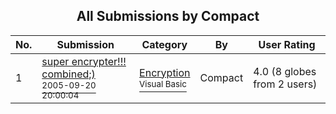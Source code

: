 ﻿<div align="center">

## All Submissions by Compact

</div>

No.  | Submission | Category | By   | User Rating
---- | ---------- | -------- | ---- | -----------
1 | [super encrypter\!\!\! combined;\)<br /><sup>2005-09-20 20:00:04</sup>](https://github.com/Planet-Source-Code/compact-super-encrypter-combined__1-62631) | [Encryption<br /><sup>Visual Basic</sup>](../ByCategory/encryption__1-48.md) | Compact | 4.0 (8 globes from 2 users)
